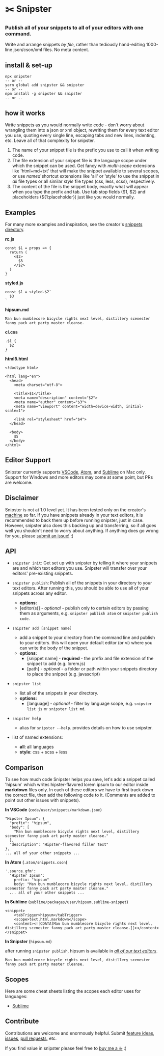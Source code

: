 # ✂️ Snipster

### Publish all of your snippets to all of your editors with one command.

Write and arrange snippets _by file_, rather than tediously hand-editing 1000-line json/cson/xml files. No meta content.

## install & set-up

```
npx snipster
-- or --
yarn global add snipster && snipster
-- or --
npm install -g snipster && snipster
-- or --
```

## how it works

Write snippets as you would normally write code - don't worry about wrangling them into a json or xml object, rewriting them for every text editor you use, quoting every single line, escaping tabs and new lines, indenting, etc. Leave all of that complexity for snipster.

1. The name of your snippet file is the prefix you use to call it when writing code.
2. The file extension of your snippet file is the language scope under which the snippet can be used. Get fancy with _multi-scope_ extensions like 'html+md+txt' that will make the snippet available to several scopes, or use _named_ shortcut extensions like 'all' or 'style' to use the snippet in _all_ file types or all similar _style_ file types (css, less, scss), respectively.
3. The content of the file is the snippet body, exactly what will appear when you type the prefix and tab. Use tab stop fields ($1, $2) and placeholders (\${1:placeholder}) just like you would normally.

## Examples

For many more examples and inspiration, see the creator's [snippets directory](https://github.com/jhanstra/dotfiles/tree/master/snippets).

**rc.js**

```
const $1 = props => {
  return (
    <$2>
      $3
    </$2>
  )
}
```

**styled.js**

```
const $1 = styled.$2`
  $3
`
```

**hipsum.md**

```
Man bun mumblecore bicycle rights next level, distillery scenester fanny pack art party master cleanse.
```

**cl.css**

```
.$1 {
  $2
}
```

**html5.html**

```
<!doctype html>

<html lang="en">
  <head>
    <meta charset="utf-8">

    <title>$1</title>
    <meta name="description" content="$2">
    <meta name="author" content="$3">
    <meta name="viewport" content="width=device-width, initial-scale=1">

    <link rel="stylesheet" href="$4">
  </head>

  <body>
    $5
  </body>
</html>
```

## Editor Support

Snipster currently supports [VSCode](https://code.visualstudio.com/), [Atom](https://atom.io/), and [Sublime](https://www.sublimetext.com/) on Mac only. Support for Windows and more editors may come at some point, but PRs are welcome.

## Disclaimer

Snipster is not at 1.0 level yet. It has been tested only on the creator's [machine](http://i.memecaptain.com/gend_images/fAu8Pg.png) so far. If you have snippets already in your text editors, it is recommended to back them up before running snipster, just in case. However, snipster also does this backing up and transferring, so if all goes well you shouldn't need to worry about anything. If anything does go wrong for you, please [submit an issue!](https://github.com/jhanstra/snipster/issues/new) :)

## API

- `snipster init`: Get set up with snipster by telling it where your snippets are and which text editors you use. Snipster will transfer over your editors' pre-existing snippets.

- `snipster publish`: Publish all of the snippets in your directory to your text editors. After running this, you should be able to use all of your snippets across any editor.

  - **options:**
  - [editor(s)] - _optional_ - publish only to certain editors by passing them as arguments, e.g. `snipster publish atom` or `snipster publish code`.

- `snipster add [snippet name]`

  - add a snippet to your directory from the command line and publish to your editors. this will open your default editor (or vi) where you can write the body of the snippet.
  - **options:**
    - [snippet name] - **required** - the prefix and file extension of the snippet to add (e.g. lorem.js)
    - [path] - _optional_ - a folder or path within your snippets directory to place the snippet (e.g. javascript)

- `snipster list`

  - list all of the snippets in your directory.
  - **options:**
    - [language] - _optional_ - filter by language scope, e.g. `snipster list js` or `snipster list md`.

- `snipster help`

  - alias for `snipster --help`. provides details on how to use snipster.

- list of named extensions:
  - **all**: all languages
  - **style**: css + scss + less

## Comparison

To see how much code Snipster helps you save, let's add a snippet called 'hipsum' which writes hipster-flavored lorem ipsum to our editor inside **markdown** files only. In each of these editors we have to first track down the correct file, then add the following code to it. (Comments are added to point out other issues with snippets).

**In VSCode** (`code/user/snippets/markdown.json`)

```
"Hipster Ipsum": {
  "prefix": "hipsum",
  "body": [
    "Man bun mumblecore bicycle rights next level, distillery scenester fanny pack art party master cleanse."
  ],
  "description": "Hipster-flavored filler text"
},
... all of your other snippets ...
```

**In Atom** (`.atom/snippets.cson`)

```
'.source.gfm':
  'Hipster Ipsum':
    prefix: "hipsum"
    body: "Man bun mumblecore bicycle rights next level, distillery scenester fanny pack art party master cleanse."
  ... all of your other snippets ...
```

**In Sublime** (`sublime/packages/user/hipsum.sublime-snippet`)

```
<snippet>
	<tabTrigger>hipsum</tabTrigger>
	<scope>text.html.markdown</scope>
	<content><![CDATA[Man bun mumblecore bicycle rights next level, distillery scenester fanny pack art party master cleanse.]]></content>
</snippet>

```

**In Snipster** (`hipsum.md`)

after running `snipster publish`, hipsum is available in _[all of our text editors](https://giphy.com/search/mind-blown)_.

```
Man bun mumblecore bicycle rights next level, distillery scenester fanny pack art party master cleanse.
```

## Scopes

Here are some cheat sheets listing the scopes each editor uses for languages:

- [Sublime](https://gist.github.com/J2TeaM/a54bafb082f90c0f20c9)

## Contribute

Contributions are welcome and enormously helpful. Submit [feature ideas](https://github.com/jhanstra/snipster/projects/1), [issues](https://github.com/jhanstra/snipster/issues/new), [pull requests](https://github.com/jhanstra/snipster/pulls), etc.

If you find value in snipster please feel free to [buy me a ☕](https://www.paypal.me/jhanstra/4) :)
